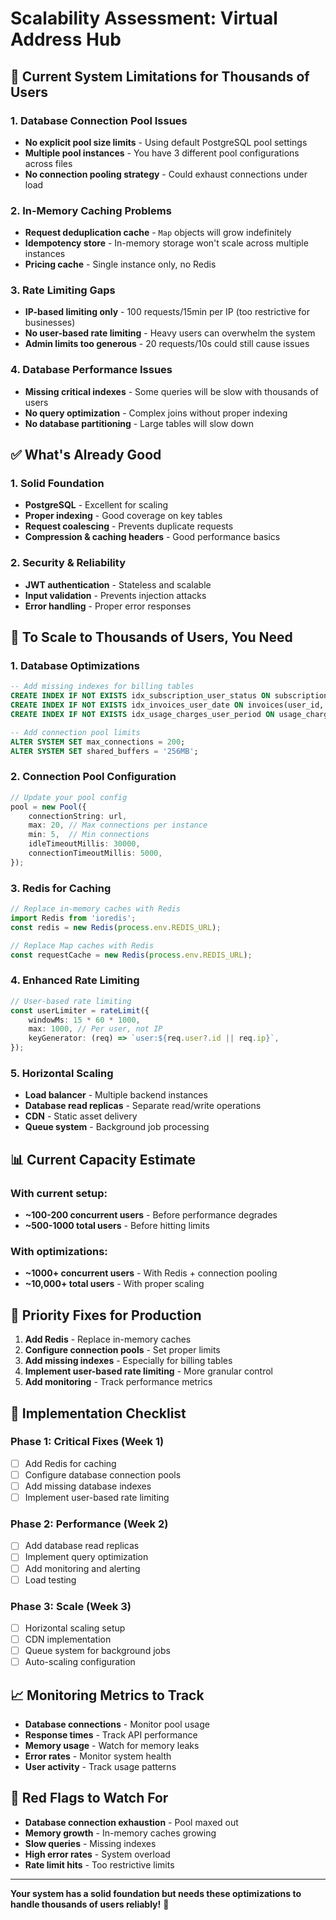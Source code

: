 # Scalability Assessment: Virtual Address Hub

## 🚨 **Current System Limitations for Thousands of Users**

### **1. Database Connection Pool Issues**
- **No explicit pool size limits** - Using default PostgreSQL pool settings
- **Multiple pool instances** - You have 3 different pool configurations across files
- **No connection pooling strategy** - Could exhaust connections under load

### **2. In-Memory Caching Problems**
- **Request deduplication cache** - `Map` objects will grow indefinitely
- **Idempotency store** - In-memory storage won't scale across multiple instances
- **Pricing cache** - Single instance only, no Redis

### **3. Rate Limiting Gaps**
- **IP-based limiting only** - 100 requests/15min per IP (too restrictive for businesses)
- **No user-based rate limiting** - Heavy users can overwhelm the system
- **Admin limits too generous** - 20 requests/10s could still cause issues

### **4. Database Performance Issues**
- **Missing critical indexes** - Some queries will be slow with thousands of users
- **No query optimization** - Complex joins without proper indexing
- **No database partitioning** - Large tables will slow down

## ✅ **What's Already Good**

### **1. Solid Foundation**
- **PostgreSQL** - Excellent for scaling
- **Proper indexing** - Good coverage on key tables
- **Request coalescing** - Prevents duplicate requests
- **Compression & caching headers** - Good performance basics

### **2. Security & Reliability**
- **JWT authentication** - Stateless and scalable
- **Input validation** - Prevents injection attacks
- **Error handling** - Proper error responses

## 🚀 **To Scale to Thousands of Users, You Need**

### **1. Database Optimizations**

```sql
-- Add missing indexes for billing tables
CREATE INDEX IF NOT EXISTS idx_subscription_user_status ON subscription(user_id, status);
CREATE INDEX IF NOT EXISTS idx_invoices_user_date ON invoices(user_id, created_at DESC);
CREATE INDEX IF NOT EXISTS idx_usage_charges_user_period ON usage_charges(user_id, period_yyyymm);

-- Add connection pool limits
ALTER SYSTEM SET max_connections = 200;
ALTER SYSTEM SET shared_buffers = '256MB';
```

### **2. Connection Pool Configuration**

```typescript
// Update your pool config
pool = new Pool({
    connectionString: url,
    max: 20, // Max connections per instance
    min: 5,  // Min connections
    idleTimeoutMillis: 30000,
    connectionTimeoutMillis: 5000,
});
```

### **3. Redis for Caching**

```typescript
// Replace in-memory caches with Redis
import Redis from 'ioredis';
const redis = new Redis(process.env.REDIS_URL);

// Replace Map caches with Redis
const requestCache = new Redis(process.env.REDIS_URL);
```

### **4. Enhanced Rate Limiting**

```typescript
// User-based rate limiting
const userLimiter = rateLimit({
    windowMs: 15 * 60 * 1000,
    max: 1000, // Per user, not IP
    keyGenerator: (req) => `user:${req.user?.id || req.ip}`,
});
```

### **5. Horizontal Scaling**
- **Load balancer** - Multiple backend instances
- **Database read replicas** - Separate read/write operations
- **CDN** - Static asset delivery
- **Queue system** - Background job processing

## 📊 **Current Capacity Estimate**

### **With current setup:**
- **~100-200 concurrent users** - Before performance degrades
- **~500-1000 total users** - Before hitting limits

### **With optimizations:**
- **~1000+ concurrent users** - With Redis + connection pooling
- **~10,000+ total users** - With proper scaling

## 🎯 **Priority Fixes for Production**

1. **Add Redis** - Replace in-memory caches
2. **Configure connection pools** - Set proper limits
3. **Add missing indexes** - Especially for billing tables
4. **Implement user-based rate limiting** - More granular control
5. **Add monitoring** - Track performance metrics

## 🔧 **Implementation Checklist**

### **Phase 1: Critical Fixes (Week 1)**
- [ ] Add Redis for caching
- [ ] Configure database connection pools
- [ ] Add missing database indexes
- [ ] Implement user-based rate limiting

### **Phase 2: Performance (Week 2)**
- [ ] Add database read replicas
- [ ] Implement query optimization
- [ ] Add monitoring and alerting
- [ ] Load testing

### **Phase 3: Scale (Week 3)**
- [ ] Horizontal scaling setup
- [ ] CDN implementation
- [ ] Queue system for background jobs
- [ ] Auto-scaling configuration

## 📈 **Monitoring Metrics to Track**

- **Database connections** - Monitor pool usage
- **Response times** - Track API performance
- **Memory usage** - Watch for memory leaks
- **Error rates** - Monitor system health
- **User activity** - Track usage patterns

## 🚨 **Red Flags to Watch For**

- **Database connection exhaustion** - Pool maxed out
- **Memory growth** - In-memory caches growing
- **Slow queries** - Missing indexes
- **High error rates** - System overload
- **Rate limit hits** - Too restrictive limits

---

**Your system has a solid foundation but needs these optimizations to handle thousands of users reliably!** 🚀
